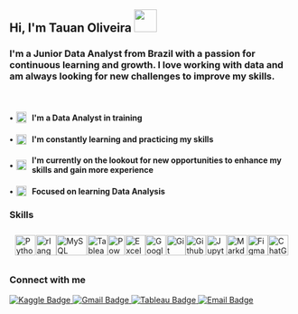 <div id="bio">
    <h2>Hi, I'm Tauan Oliveira <img width="40" height="40" alt="homem Generic Flat Ícone" loading="lazy" width="256" height="256" decoding="async" data-nimg="1" class="" src="https://cdn-icons-png.flaticon.com/128/6106/6106869.png?ga=GA1.1.951359141.1694959859&track=ais" style="color: transparent; margin-right: 10px;"></h2>

<h3>I'm a Junior Data Analyst from Brazil with a passion for continuous learning and growth. 
I love working with data and am always looking for new challenges to improve my skills.</h3>

<br>

<h4 style="display: flex; align-items: center;"> 
    <span style="margin-right: 5px;">•</span>
        <img width="18" height="20" alt="homem Generic Flat Ícone" loading="lazy" width="256" height="256" decoding="async" data-nimg="1" class="" src="https://cdn-icons-png.flaticon.com/512/3264/3264773.png?ga=GA1.1.951359141.1694959859" style="color: transparent; margin-right: 10px;">
    <span>I'm a Data Analyst in training</span>
</h4>

<h4 style="display: flex; align-items: center;"> 
    <span style="margin-right: 5px;">•</span>
        <img width="18" height="18" alt="livros Special Flat Ícone" loading="lazy" width="256" height="256" decoding="async" data-nimg="1" class="" src="https://cdn-icons-png.flaticon.com/512/4645/4645290.png?ga=GA1.1.951359141.1694959859" style="color: transparent; margin-right: 10px;">
    <span>I'm constantly learning and practicing my skills</span>
</h4>

<h4 style="display: flex; align-items: center;">
    <span style="margin-right: 5px;">•</span>
        <img width="18" height="18" alt="monitoramento Ultimatearm Flat Ícone" loading="lazy" width="256" height="256" decoding="async" data-nimg="1" class="" src="https://cdn-icons-png.flaticon.com/512/3703/3703300.png?ga=GA1.1.951359141.1694959859" style="color: transparent; margin-right: 10px;">
    <span>I'm currently on the lookout for new opportunities to enhance my skills and gain more experience</span>
</h4>
 
<h4 style="display: flex; align-items: center;">
  <span style="margin-right: 5px;">•</span>
    <img width="18" height="18" alt="alvo Generic Gradient Ícone" loading="lazy" width="256" height="256" decoding="async" data-nimg="1" class="" src="https://cdn-icons-png.flaticon.com/512/8775/8775726.png?ga=GA1.1.951359141.1694959859" style="color: transparent; margin-right: 10px;">
    <span>Focused on learning Data Analysis</span>
</h4>
</div>


<div id="languages and tools">
  <h3>Skills</h3>
  
  <div style="display: flex; justify-content: space-between; border: px solid #36BCF7FF; padding: 10px; border-radius: 15px;">
    <a href="https://www.python.org/" target="_blank" rel="noreferrer">
    <img src="https://cdn.worldvectorlogo.com/logos/python-5.svg" width="36" height="36" alt="Python"/></a>
    <a href="https://www.r-project.org/" target="_blank" rel="noreferrer">
    <img src="https://cdn.worldvectorlogo.com/logos/r-lang.svg" width="36" height="36" alt="rlang"/></a>
    <a href="https://www.mysql.com/" target="_blank" rel="noreferrer">  
    <img src="https://www.vectorlogo.zone/logos/mysql/mysql-official.svg" width="54" height="36" alt="MySQL"/></a>
    <a href="https://public.tableau.com/" target="_blank" rel="noreferrer">
    <img src="https://cdn.worldvectorlogo.com/logos/tableau-software.svg" width="36" height="36" alt="Tableau"/></a>
    <a href="https://powerbi.microsoft.com/" target="_blank" rel="noreferrer">
    <img src="https://raw.githubusercontent.com/microsoft/PowerBI-Icons/refs/heads/main/PNG/Power-BI.png" width="30" height="36" alt="PowerBI"/></a>
    <a href="https://www.microsoft.com/pt-br/microsoft-365/excel" target="_blank" rel="noreferrer">
    <img src="https://cdn.worldvectorlogo.com/logos/excel-4.svg" width="36" height="36" alt="Excel"/></a>
    <a href="https://www.google.com/intl/us-en/sheets/about/" target="_blank" rel="noreferrer">
    <img src="https://upload.wikimedia.org/wikipedia/commons/thumb/3/30/Google_Sheets_logo_%282014-2020%29.svg/1200px-Google_Sheets_logo_%282014-2020%29.svg.png" height="36" alt="GoogleSheets"/></a>
    <a href="https://git-scm.com/" target="_blank" rel="noreferrer">
    <img width="34" src="https://cdn.worldvectorlogo.com/logos/git-icon.svg" width="36" height="36" alt="Git"/></a>
    <a href="https://github.com/" target="_blank" rel="noreferrer">
    <img src="https://cdn.jsdelivr.net/gh/devicons/devicon/icons/github/github-original.svg"  width="36" height="36" alt="Github"/></a>
    <a href="https://jupyter.org/" target="_blank" rel="noreferrer">     
    <img src="https://cdn.jsdelivr.net/gh/devicons/devicon/icons/jupyter/jupyter-original-wordmark.svg" width="36" height="36" alt="Jupyter"/></a>
    <a href="https://www.markdownguide.org/" target="_blank" rel="noreferrer">     
    <img src="https://cdn.jsdelivr.net/gh/devicons/devicon/icons/markdown/markdown-original.svg" width="36" height="36" alt="Markdown"/></a>
    <a href="https://www.figma.com/ui-design-tool/" target="_blank" rel="noreferrer">     
    <img src="https://cdn.jsdelivr.net/gh/devicons/devicon/icons/figma/figma-original.svg" width="36" height="36" alt="Figma"/></a>
    <a href="https://chat.openai.com/" target="_blank" rel="noreferrer">     
    <img src="https://cdn.worldvectorlogo.com/logos/chatgpt-4.svg" width="36" height="36" alt="ChatGPT"/></a>
  </div>
</div>


<div id="connect">
  <h3>Connect with me</h3>
    <a href="https://www.kaggle.com/tauanoliveira">
      <img src="https://img.shields.io/badge/Kaggle-20BEFF?style=for-the-badge&logo=Kaggle&logoColor=white" alt="Kaggle Badge"/>
    </a>
    <a href="mailto:tndsoliveira@gmail.com">
      <img src="https://img.shields.io/badge/-Gmail-%23333?style=for-the-badge&amp;logo=gmail&amp;logoColor=white" alt="Gmail Badge"/>
    </a>
    <a href="https://public.tableau.com/app/profile/tauan.oliveira">
      <img src="https://img.shields.io/badge/tableau-navy?style=for-the-badge&logo=tableau&logoColor=white" alt="Tableau Badge"/>
    </a>
    <a href="mailto:tndsoliveira@outlook.com">
      <img src="https://img.shields.io/badge/-Email-%23333?style=for-the-badge&logo=microsoft-outlook&logoColor=007BFF" alt="Email Badge"/>
    </a>
</div>
